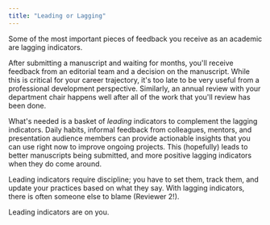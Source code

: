 ```yaml
---
title: "Leading or Lagging"
---
```


Some of the most important pieces of feedback you receive as an academic are lagging indicators. 

After submitting a manuscript and waiting for months, you'll receive feedback from an editorial team and a decision on the manuscript. 
While this is critical for your career trajectory, it's too late to be very useful from a professional development perspective. 
Similarly, an annual review with your department chair happens well after all of the work that you'll review has been done. 

What's needed is a basket of *leading* indicators to complement the lagging indicators. 
Daily habits, informal feedback from colleagues, mentors, and presentation audience members can provide actionable insights that you can use right now to improve ongoing projects.
This (hopefully) leads to better manuscripts being submitted, and more positive lagging indicators when they do come around. 

Leading indicators require discipline; you have to set them, track them, and update your practices based on what they say. 
With lagging indicators, there is often someone else to blame (Reviewer 2!).

Leading indicators are on you.  
